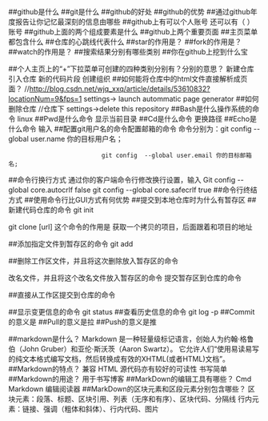 ##github是什么
##git是什么
##github的好处
##github的优势
##通过github年度报告让你记忆最深刻的信息由哪些
##github上有可以个人账号 还可以有（ ）账号
##github上面的两个组成要素是什么
##github上两个重要页面
##主页菜单都包含什么
##仓库的心跳线代表什么
##star的作用是？
##fork的作用是？
##watch的作用是？
##搜索结果分别有哪些类别
##你在github上挖到什么宝

##个人主页上的“+”下拉菜单可创建的四种类别分别有？分别的意思？
新建仓库
引入仓库
新的代码片段
创建组织
##如何能将仓库中的html文件直接解析成页面？
//http://blog.csdn.net/wjq_xxq/article/details/53610832?locationNum=9&fps=1 settings-> launch autommatic page generator
##如何删除仓库
//仓库下 settings->delete this repository
##Bash是什么操作系统的命令
linux
##Pwd是什么命令
显示当前目录
##Cd是什么命令
更换路径
##Echo是什么命令
输入
##配置git用户名的命令配置邮箱的命令
命令分别为：git config  --global user.name 你的目标用户名；

                              git config  --global user.email 你的目标邮箱名;


##命令行换行方式
通过你的客户端命令行修改换行设置，输入
    Git config --global core.autocrlf false
    git config --global core.safecrlf true
##命令行终结方式
##使用命令行比GUI方式有何优势
##提交到本地仓库时为什么有暂存区
##新建代码仓库的命令
git init

git clone [url] 这个命令的作用是
获取一个拷贝的项目，后面跟着和项目的地址

##添加指定文件到暂存区的命令
git add

##删除工作区文件，并且将这次删除放入暂存区的命令

改名文件，并且将这个改名文件放入暂存区的命令
提交暂存区到仓库的命令

##直接从工作区提交到仓库的命令

##显示变更信息的命令
git status
##查看历史信息的命令
git log -p
##Commit的意义是
##Pull的意义是拉
##Push的意义是推


##markdown是什么？
Markdown 是一种轻量级标记语言，创始人为约翰·格鲁伯（John Gruber）和亚伦·斯沃茨（Aaron Swartz）。
它允许人们“使用易读易写的纯文本格式编写文档，然后转换成有效的XHTML(或者HTML)文档”。
##Markdown的特点？
兼容 HTML
源代码亦有较好的可读性
书写简单
##Markdown的用途？
用于书写博客
##MarkDown的编辑工具有哪些？
Cmd Markdown 编辑阅读器
##MarkDown的区块元素和区段元素分别包含哪些？
区块元素：段落、标题、区块引用、列表（无序和有序）、区块代码、分隔线
行内元素：链接、强调（粗体和斜体）、行内代码、图片

